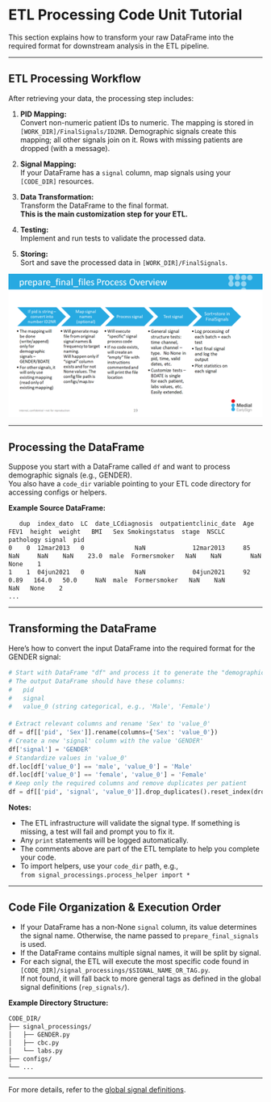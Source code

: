 # ETL Processing Code Unit Tutorial

This section explains how to transform your raw DataFrame into the required format for downstream analysis in the ETL pipeline.

---

## ETL Processing Workflow

After retrieving your data, the processing step includes:

1. **PID Mapping:**  
   Convert non-numeric patient IDs to numeric. The mapping is stored in `[WORK_DIR]/FinalSignals/ID2NR`. Demographic signals create this mapping; all other signals join on it. Rows with missing patients are dropped (with a message).

2. **Signal Mapping:**  
   If your DataFrame has a `signal` column, map signals using your `[CODE_DIR]` resources.

3. **Data Transformation:**  
   Transform the DataFrame to the final format.  
   **This is the main customization step for your ETL.**

4. **Testing:**  
   Implement and run tests to validate the processed data.

5. **Storing:**  
   Sort and save the processed data in `[WORK_DIR]/FinalSignals`.

<img src="/attachments/14811382/14811576.png"/>

---

## Processing the DataFrame

Suppose you start with a DataFrame called `df` and want to process demographic signals (e.g., GENDER).  
You also have a `code_dir` variable pointing to your ETL code directory for accessing configs or helpers.

**Example Source DataFrame:**

```text
   dup  index_dato  LC  date_LCdiagnosis  outpatientclinic_date  Age  FEV1  height  weight   BMI   Sex Smokingstatus  stage  NSCLC  pathology signal  pid
0    0  12mar2013   0              NaN             12mar2013     85   NaN     NaN    NaN    23.0  male  Formersmoker   NaN    NaN        NaN   None    1
1    1  04jun2021   0              NaN             04jun2021     92  0.89   164.0   50.0     NaN  male  Formersmoker   NaN    NaN        NaN   None    2
...
```

---

## Transforming the DataFrame

Here’s how to convert the input DataFrame into the required format for the GENDER signal:

```python
# Start with DataFrame "df" and process it to generate the "demographic" signal (e.g., GENDER)
# The output DataFrame should have these columns:
#   pid
#   signal
#   value_0 (string categorical, e.g., 'Male', 'Female')

# Extract relevant columns and rename 'Sex' to 'value_0'
df = df[['pid', 'Sex']].rename(columns={'Sex': 'value_0'})
# Create a new 'signal' column with the value 'GENDER'
df['signal'] = 'GENDER'
# Standardize values in 'value_0'
df.loc[df['value_0'] == 'male', 'value_0'] = 'Male'
df.loc[df['value_0'] == 'female', 'value_0'] = 'Female'
# Keep only the required columns and remove duplicates per patient
df = df[['pid', 'signal', 'value_0']].drop_duplicates().reset_index(drop=True)
```

**Notes:**
- The ETL infrastructure will validate the signal type. If something is missing, a test will fail and prompt you to fix it.
- Any `print` statements will be logged automatically.
- The comments above are part of the ETL template to help you complete your code.
- To import helpers, use your `code_dir` path, e.g.,  
  `from signal_processings.process_helper import *`

---

## Code File Organization & Execution Order

- If your DataFrame has a non-None `signal` column, its value determines the signal name. Otherwise, the name passed to `prepare_final_signals` is used.
- If the DataFrame contains multiple signal names, it will be split by signal.
- For each signal, the ETL will execute the most specific code found in `[CODE_DIR]/signal_processings/$SIGNAL_NAME_OR_TAG.py`.  
  If not found, it will fall back to more general tags as defined in the global signal definitions (`rep_signals/`).

**Example Directory Structure:**

```text
CODE_DIR/
├── signal_processings/
│   ├── GENDER.py
│   ├── cbc.py
│   └── labs.py
├── configs/
└── ...
```

---

For more details, refer to the [global signal definitions](/Repositories/Solution%20details%20-%20ETL_process%20tool/High%20level%20-%20important%20paths/structure/ETL_INFRA_DIR).

